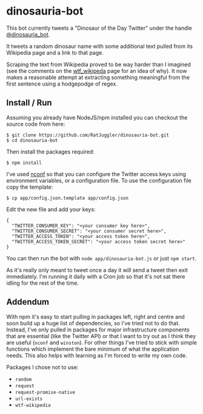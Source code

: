 # dinosauria-bot

This bot currently tweets a "Dinosaur of the Day Twitter" under the handle [@dinosauria_bot](https://twitter.com/dinosauria_bot).

It tweets a random dinosaur name with some additional text pulled from its Wikipedia page and a link to that page.

Scraping the text from Wikipedia proved to be way harder than I imagined (see the comments on the 
[wtf_wikipeda](https://github.com/spencermountain/wtf_wikipedia) page for an idea of why). It now makes a reasonable
attempt at extracting something meaningful from the first sentence using a hodgepodge of regex.

## Install / Run

Assuming you already have NodeJS/npm installed you can checkout the source code from here:
```
$ git clone https://github.com/RatJuggler/dinosauria-bot.git
$ cd dinosauria-bot
```
Then install the packages required:
```
$ npm install
```
I've used [nconf](https://www.npmjs.com/package/nconf) so that you can configure the Twitter access keys using
environment variables, or a configuration file. To use the configuration file copy the template:
```
$ cp app/config.json.template app/config.json
```
Edit the new file and add your keys:
```
{
  "TWITTER_CONSUMER_KEY": "<your consumer key here>",
  "TWITTER_CONSUMER_SECRET": "<your consumer secret here>",
  "TWITTER_ACCESS_TOKEN": "<your access token here>",
  "TWITTER_ACCESS_TOKEN_SECRET": "<your access token secret here>"
}
```
You can then run the bot with `node app/dinosauria-bot.js` or just `npm start`. 

As it's really only meant to tweet once a day it will send a tweet then exit immediately. I'm running it daily with a
Cron job so that it's not sat there idling for the rest of the time.

## Addendum

With npm it's easy to start pulling in packages left, right and centre and soon build up a huge list of dependencies,
so I've tried not to do that. Instead, I've only pulled in packages for major infrastructure components that are
essential (like the Twitter API) or that I want to try out as I think they are useful (`nconf` and `winston`). For other 
things I've tried to stick with simple functions which implement the bare minimum of what the application needs. This
also helps with learning as I'm forced to write my own code.

Packages I chose not to use:

- `random`
- `request`
- `request-promise-native`
- `url-exists`
- `wtf-wikipedia`
